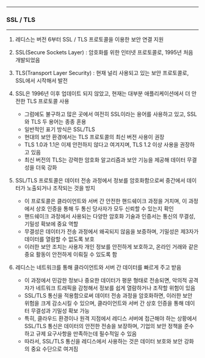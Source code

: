 -----
### SSL / TLS
-----
1. 레디스는 버전 6부터 SSL / TLS 프로토콜을 이용한 보안 연결 지원
2. SSL(Secure Sockets Layer) : 암호화를 위한 인터넷 프로토콜로, 1995년 처음 개발되었음
3. TLS(Transport Layer Security) : 현재 널리 사용되고 있는 보안 프로토콜로, SSL에서 시작해서 발전
4. SSL은 1996년 이후 업데이트 되지 않았고, 현재는 대부분 애플리케이션에서 더 안전한 TLS 프로토콜 사용
   - 그럼에도 불구하고 많은 곳에서 여전히 SSL이라는 용어를 사용하고 있고, SSL와 TLS 두 용어는 종종 혼용
   - 일반적인 표기 방식은 SSL/TLS
   - 현대의 보안 환경에서는 TLS 프로토콜의 최신 버전 사용이 권장
   - TLS 1.0과 1.1은 이제 안전하지 않다고 여겨지며, TLS 1.2 이상 사용을 권장하고 있음
   - 최신 버전의 TLS는 강력한 암호화 알고리즘과 보안 기능을 제공해 데이터 무결성을 더욱 강화

5. SSL/TLS 프로토콜은 데이터 전송 과정에서 정보를 암호화함으로써 중간에서 데이터가 노출되거나 조작되는 것을 방지
   - 이 프로토콜은 클라이언트와 서버 간 안전한 핸드쉐이크 과정을 거치며, 이 과정에서 상호 인증을 통해 두 통신 당사자가 모두 신뢰할 수 있는지 확인
   - 핸드쉐이크 과정에서 사용되는 다양한 암호화 기술과 인증서는 통신의 무결성, 기밀성 확보에 중요 역할
   - 무결성은 데이터가 전송 과정에서 왜곡되지 않음을 보증하며, 기밀성은 제3자가 데이터를 열람할 수 없도록 보호
   - 이러한 보안 조치는 사용자 개인 정보를 안전하게 보호하고, 온라인 거래와 같은 중요 활동이 안전하게 이뤄질 수 있도록 함

6. 레디스는 네트워크를 통해 클라이언트와 서버 간 데이터를 빠르게 주고 받음
   - 이 과정에서 민감한 정보나 중요한 데이터가 평문 형태로 전송되면, 악의적 공격자가 네트워크 트래픽을 감청해서 정보를 쉽게 열람하거나 조작할 위험이 있음
   - SSL/TLS 통신을 적용함으로써 데이터 전송 과정을 암호화하면, 이러한 보안 위험을 크게 감소시킬 수 있으며, 클라이언트와 서버 간 상호 인증을 통해 데이터 무결성과 기밀성 확보 가능
   - 특히, 클라우드 환경이나 원격 지점에서 레디스 서버에 접근해야 하는 상황에서 SSL/TLS 통신은 데이터의 안전한 전송을 보장하며, 기업의 보안 정책을 준수하고 규제 요구사항을 만족하는데 필수적일 수 있음
   - 따라서, SSL/TLS 통신을 레디스에서 사용하는 것은 데이터 보호와 보안 강화의 중요 수단으로 여겨짐
